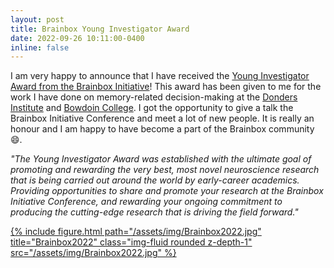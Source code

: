 ```yaml
---
layout: post
title: Brainbox Young Investigator Award
date: 2022-09-26 10:11:00-0400
inline: false
---
```


I am very happy to announce  that I have received the <a href="https://brainbox-initiative.com/news/2022/young-investigator-award-winner-2022">Young Investigator Award from the Brainbox Initiative</a>! 
This award has been given to me for the work I have done on memory-related decision-making at the <a href="https://www.ru.nl/donders/">Donders Institute</a> and <a href="https://www.bowdoin.edu/">Bowdoin College</a>. 
I got the opportunity to give a talk the Brainbox Initiative Conference and meet a lot of new people. It is really an honour and I am happy to have become a part of the Brainbox community 😄.

<i>"The Young Investigator Award was established with the ultimate goal of promoting and rewarding the very best, most novel neuroscience research that is being carried out around the world by early-career academics. Providing opportunities to share and promote your research at the Brainbox Initiative Conference, and rewarding your ongoing commitment to producing the cutting-edge research that is driving the field forward."</i>


<div class="row">
    <div class="col-sm mt-3 mt-md-0">
        <div><a href="/assets/img/Brainbox2022.jpg">
            {% include figure.html path="/assets/img/Brainbox2022.jpg" title="Brainbox2022" class="img-fluid rounded z-depth-1" src="/assets/img/Brainbox2022.jpg" %}
        </a></div>
    </div>
</div>

